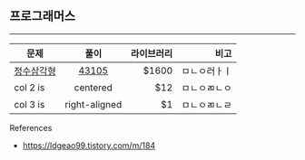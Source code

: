 ## 프로그래머스
---
| 문제   |      풀이      |    라이브러리   |    비고    |
|----------|:-------------:|---------:|----------:|
| [정수삼각형](https://programmers.co.kr/learn/courses/30/lessons/43105) |  [43105](./43105.java)  |   $1600   |   ㅁㄴㅇ러ㅏㅣ   |
| col 2 is |    centered   |     $12   |   ㅁㄴㅇㄻㄴㅇ   |
| col 3 is | right-aligned |      $1   |   ㅁㄴㅇㄻㄴㄹ   |




References
- https://ldgeao99.tistory.com/m/184

